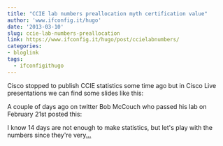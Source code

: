 ```yaml
---
title: "CCIE lab numbers preallocation myth certification value"
author: 'www.ifconfig.it/hugo'
date: '2013-03-10'
slug: ccie-lab-numbers-preallocation
link: https://www.ifconfig.it/hugo/post/ccielabnumbers/
categories:
- bloglink
tags:
  - ifconfigithugo
---
```


Cisco stopped to publish CCIE statistics some time ago but in Cisco Live presentations we can find some slides like this: A couple of days ago on twitter Bob McCouch who passed his lab on February 21st posted this: I know 14 days are not enough to make statistics, but let's play with the numbers since they're very[... <i class="fas fa-external-link-alt"></i>](https://www.ifconfig.it/hugo/post/ccielabnumbers/)

